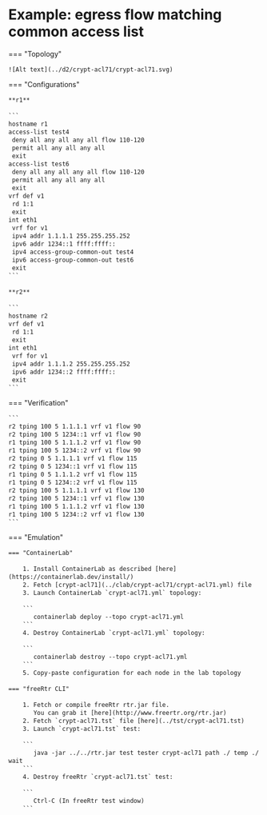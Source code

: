 # Example: egress flow matching common access list

=== "Topology"

    ![Alt text](../d2/crypt-acl71/crypt-acl71.svg)

=== "Configurations"

    **r1**

    ```
    hostname r1
    access-list test4
     deny all any all any all flow 110-120
     permit all any all any all
     exit
    access-list test6
     deny all any all any all flow 110-120
     permit all any all any all
     exit
    vrf def v1
     rd 1:1
     exit
    int eth1
     vrf for v1
     ipv4 addr 1.1.1.1 255.255.255.252
     ipv6 addr 1234::1 ffff:ffff::
     ipv4 access-group-common-out test4
     ipv6 access-group-common-out test6
     exit
    ```

    **r2**

    ```
    hostname r2
    vrf def v1
     rd 1:1
     exit
    int eth1
     vrf for v1
     ipv4 addr 1.1.1.2 255.255.255.252
     ipv6 addr 1234::2 ffff:ffff::
     exit
    ```

=== "Verification"

    ```
    r2 tping 100 5 1.1.1.1 vrf v1 flow 90
    r2 tping 100 5 1234::1 vrf v1 flow 90
    r1 tping 100 5 1.1.1.2 vrf v1 flow 90
    r1 tping 100 5 1234::2 vrf v1 flow 90
    r2 tping 0 5 1.1.1.1 vrf v1 flow 115
    r2 tping 0 5 1234::1 vrf v1 flow 115
    r1 tping 0 5 1.1.1.2 vrf v1 flow 115
    r1 tping 0 5 1234::2 vrf v1 flow 115
    r2 tping 100 5 1.1.1.1 vrf v1 flow 130
    r2 tping 100 5 1234::1 vrf v1 flow 130
    r1 tping 100 5 1.1.1.2 vrf v1 flow 130
    r1 tping 100 5 1234::2 vrf v1 flow 130
    ```

=== "Emulation"

    === "ContainerLab"

        1. Install ContainerLab as described [here](https://containerlab.dev/install/)  
        2. Fetch [crypt-acl71](../clab/crypt-acl71/crypt-acl71.yml) file  
        3. Launch ContainerLab `crypt-acl71.yml` topology:  

        ```
           containerlab deploy --topo crypt-acl71.yml  
        ```
        4. Destroy ContainerLab `crypt-acl71.yml` topology:  

        ```
           containerlab destroy --topo crypt-acl71.yml  
        ```
        5. Copy-paste configuration for each node in the lab topology

    === "freeRtr CLI"

        1. Fetch or compile freeRtr rtr.jar file.  
           You can grab it [here](http://www.freertr.org/rtr.jar)  
        2. Fetch `crypt-acl71.tst` file [here](../tst/crypt-acl71.tst)  
        3. Launch `crypt-acl71.tst` test:  

        ```
           java -jar ../../rtr.jar test tester crypt-acl71 path ./ temp ./ wait
        ```
        4. Destroy freeRtr `crypt-acl71.tst` test:  

        ```
           Ctrl-C (In freeRtr test window)
        ```

